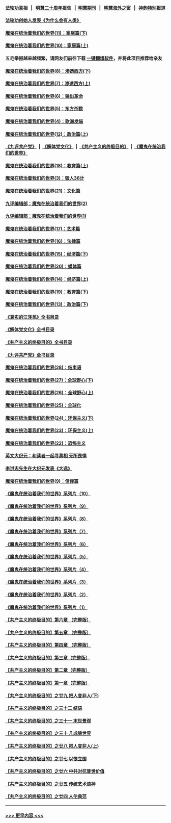 #### [法轮功真相](https://github.com/gfw-breaker/truth/blob/master/README.md?t=0) &nbsp;&nbsp;|&nbsp;&nbsp; [明慧二十周年报告](https://github.com/gfw-breaker/mh-reports/blob/master/README.md?t=0) &nbsp;&nbsp;|&nbsp;&nbsp;[明慧期刊](https://github.com/gfw-breaker/mh-qikan) &nbsp;&nbsp;|&nbsp;&nbsp; [明慧海外之窗](https://github.com/gfw-breaker/mh-news/blob/master/README.md?t=0) &nbsp;&nbsp;|&nbsp;&nbsp; [神韵特别报道](https://github.com/gfw-breaker/mh-news/blob/master/shenyun.md?t=0)
#### [法轮功创始人发表《为什么会有人类》](../pages/nsc422/n13912117.md?t=03090343) 
#### [魔鬼在统治着我们的世界(11)：家庭篇(下)](../pages/nsc422/n10440961.md?t=03090343) 
#### [魔鬼在统治着我们的世界(10)：家庭篇(上)](../pages/nsc422/n10435448.md?t=03090343) 
#### 五毛举报越来越频繁，请网友们前往下载 [一键翻墙软件](https://github.com/gfw-breaker/ssr-accounts)，并将此项目推荐给亲友
#### [魔鬼在统治着我们的世界(8)：渗透西方(下)](../pages/nsc422/n10429603.md?t=03090343) 
#### [魔鬼在统治着我们的世界(7)：渗透西方(上)](../pages/nsc422/n10426013.md?t=03090343) 
#### [魔鬼在统治着我们的世界(6)：输出革命](../pages/nsc422/n10421536.md?t=03090343) 
#### [魔鬼在统治着我们的世界(5)：东方杀戮](../pages/nsc422/n10417707.md?t=03090343) 
#### [魔鬼在统治着我们的世界(4)：欧洲发端](../pages/nsc422/n10414890.md?t=03090343) 
#### [魔鬼在统治着我们的世界(12)：政治篇(上)](../pages/nsc422/n10444576.md?t=03090343) 
#### [《九评共产党》](https://github.com/begood0513/9ping.md/blob/master/README.md) &nbsp;|&nbsp; [《解体党文化》](../../../../jtdwh.md/blob/master/README.md)  &nbsp;|&nbsp; [《共产主义的终极目的》](../../../../gczydzjmd.md/blob/master/README.md) &nbsp;|&nbsp; [《魔鬼在统治我们的世界》](../../../../mgztzwmdsj.md/blob/master/README.md) 
#### [魔鬼在统治着我们的世界(18)：教育篇(上)](../pages/nsc422/n10526970.md?t=03090343) 
#### [魔鬼在统治着我们的世界(3)：毁人36计](../pages/nsc422/n10411583.md?t=03090343) 
#### [魔鬼在统治着我们的世界(21)：文化篇](../pages/nsc422/n10597706.md?t=03090343) 
#### [九评编辑部：魔鬼在统治着我们的世界(2)](../pages/nsc422/n10410036.md?t=03090343) 
#### [九评编辑部：魔鬼在统治着我们的世界(1)](../pages/nsc422/n10406825.md?t=03090343) 
#### [魔鬼在统治着我们的世界(17)：艺术篇](../pages/nsc422/n10499093.md?t=03090343) 
#### [魔鬼在统治着我们的世界(16)：法律篇](../pages/nsc422/n10485969.md?t=03090343) 
#### [魔鬼在统治着我们的世界(15)：经济篇(下)](../pages/nsc422/n10469975.md?t=03090343) 
#### [魔鬼在统治着我们的世界(20)：媒体篇](../pages/nsc422/n10586579.md?t=03090343) 
#### [魔鬼在统治着我们的世界(14)：经济篇(上)](../pages/nsc422/n10457370.md?t=03090343) 
#### [魔鬼在统治着我们的世界(19)：教育篇(下)](../pages/nsc422/n10564808.md?t=03090343) 
#### [魔鬼在统治着我们的世界(13)：政治篇(下)](../pages/nsc422/n10448270.md?t=03090343) 
#### [《真实的江泽民》全书目录](../pages/nsc422/n13721399.md?t=03090343) 
#### [《解体党文化》全书目录](../pages/nsc422/n13721157.md?t=03090343) 
#### [《共产主义的终极目的》全书目录](../pages/nsc422/n13721048.md?t=03090343) 
#### [《九评共产党》全书目录](../pages/nsc422/n13708085.md?t=03090343) 
#### [魔鬼在统治着我们的世界(28)：结束语](../pages/nsc422/n10936246.md?t=03090343) 
#### [魔鬼在统治着我们的世界(27)：全球野心(下)](../pages/nsc422/n10928319.md?t=03090343) 
#### [魔鬼在统治着我们的世界(26)：全球野心(上)](../pages/nsc422/n10900318.md?t=03090343) 
#### [魔鬼在统治着我们的世界(25)：全球化](../pages/nsc422/n10788205.md?t=03090343) 
#### [魔鬼在统治着我们的世界(24)：环保主义(下)](../pages/nsc422/n10695307.md?t=03090343) 
#### [魔鬼在统治着我们的世界(23)：环保主义(上)](../pages/nsc422/n10688613.md?t=03090343) 
#### [魔鬼在统治着我们的世界(22)：恐怖主义](../pages/nsc422/n10614727.md?t=03090343) 
#### [英文大纪元：和读者一起寻真相 无所畏惧](../pages/nsc422/n12542027.md?t=03090343) 
#### [李洪志先生在大纪元发表《大选》](../pages/nsc422/n12534746.md?t=03090343) 
#### [魔鬼在统治着我们的世界(9)：信仰篇](../pages/nsc422/n10432159.md?t=03090343) 
#### [《魔鬼在统治着我们的世界》系列片（10）](../pages/nsc422/n12292670.md?t=03090343) 
#### [《魔鬼在统治着我们的世界》系列片（9）](../pages/nsc422/n12290859.md?t=03090343) 
#### [《魔鬼在统治着我们的世界》系列片（8）](../pages/nsc422/n12287445.md?t=03090343) 
#### [《魔鬼在统治着我们的世界》系列片（7）](../pages/nsc422/n12283425.md?t=03090343) 
#### [《魔鬼在统治着我们的世界》系列片（6）](../pages/nsc422/n12282314.md?t=03090343) 
#### [《魔鬼在统治着我们的世界》系列片（5）](../pages/nsc422/n12281419.md?t=03090343) 
#### [《魔鬼在统治着我们的世界》系列片（4）](../pages/nsc422/n12274024.md?t=03090343) 
#### [《魔鬼在统治着我们的世界》系列片（3）](../pages/nsc422/n12271322.md?t=03090343) 
#### [《魔鬼在统治着我们的世界》系列片（2）](../pages/nsc422/n12269049.md?t=03090343) 
#### [《魔鬼在统治着我们的世界》系列片（1）](../pages/nsc422/n12267575.md?t=03090343) 
#### [【共产主义的终极目的】第六章 （完整版）](../pages/nsc422/n11428913.md?t=03090343) 
#### [【共产主义的终极目的】第五章 （完整版）](../pages/nsc422/n11428912.md?t=03090343) 
#### [【共产主义的终极目的】第四章 （完整版）](../pages/nsc422/n11428907.md?t=03090343) 
#### [【共产主义的终极目的】第三章（完整版）](../pages/nsc422/n11428848.md?t=03090343) 
#### [【共产主义的终极目的】第二章（完整版）](../pages/nsc422/n11428831.md?t=03090343) 
#### [【共产主义的终极目的】第一章（完整版）](../pages/nsc422/n11417651.md?t=03090343) 
#### [【共产主义的终极目的】之廿九 把人变非人(下)](../pages/nsc422/n11344140.md?t=03090343) 
#### [【共产主义的终极目的】之三十二 结语](../pages/nsc422/n11360535.md?t=03090343) 
#### [【共产主义的终极目的】之三十一 末世景观](../pages/nsc422/n11351129.md?t=03090343) 
#### [【共产主义的终极目的】之三十 几成狼世界](../pages/nsc422/n11348280.md?t=03090343) 
#### [【共产主义的终极目的】之廿八 把人变非人(上)](../pages/nsc422/n11340492.md?t=03090343) 
#### [【共产主义的终极目的】之廿七 以恨立国](../pages/nsc422/n11336944.md?t=03090343) 
#### [【共产主义的终极目的】之廿六 中共对抗普世价值](../pages/nsc422/n11324785.md?t=03090343) 
#### [【共产主义的终极目的】之廿五 传统艺术颂神](../pages/nsc422/n11296396.md?t=03090343) 
#### [【共产主义的终极目的】之廿四 人伦典范](../pages/nsc422/n11296397.md?t=03090343) 

----
#### [ >>> 更早内容 <<< ](../indexes/nsc422-earlier.md)
